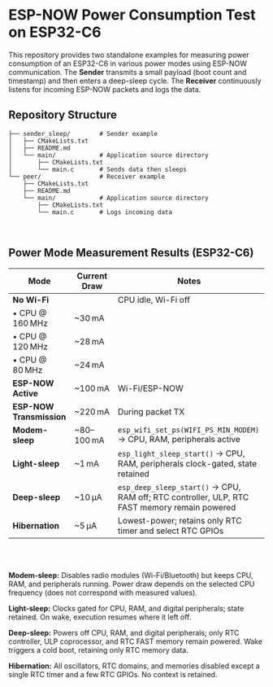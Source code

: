 # ESP-NOW Power Consumption Test on ESP32-C6

This repository provides two standalone examples for measuring power consumption of an ESP32-C6 in various power modes using ESP-NOW communication. The **Sender** transmits a small payload (boot count and timestamp) and then enters a deep-sleep cycle. The **Receiver** continuously listens for incoming ESP-NOW packets and logs the data.

## Repository Structure

```text
├── sender_sleep/        # Sender example
│   ├── CMakeLists.txt
│   ├── README.md
│   └── main/            # Application source directory
│       ├── CMakeLists.txt
│       └── main.c       # Sends data then sleeps
└── peer/                # Receiver example
    ├── CMakeLists.txt
    ├── README.md
    └── main/            # Application source directory
        ├── CMakeLists.txt
        └── main.c       # Logs incoming data
```
<br>

## Power Mode Measurement Results (ESP32-C6)


| Mode                     | Current Draw | Notes                                                                                        |
| ------------------------ | ------------ | -------------------------------------------------------------------------------------------- |
| **No Wi-Fi**             |              | CPU idle, Wi-Fi off                                                                          |
| • CPU @ 160 MHz          | \~30 mA      |                                                                                              |
| • CPU @ 120 MHz          | \~28 mA      |                                                                                              |
| • CPU @  80 MHz          | \~24 mA      |                                                                                              |
| **ESP-NOW Active**       | \~100 mA     | Wi-Fi/ESP-NOW                                                                                |
| **ESP-NOW Transmission** | \~220 mA     | During packet TX                                                                             |
| **Modem-sleep**          | \~80–100 mA  | `esp_wifi_set_ps(WIFI_PS_MIN_MODEM)` → CPU, RAM, peripherals active                          |
| **Light-sleep**          | \~1 mA       | `esp_light_sleep_start()` → CPU, RAM, peripherals clock-gated, state retained                |
| **Deep-sleep**           | \~10 µA      | `esp_deep_sleep_start()` → CPU, RAM off; RTC controller, ULP, RTC FAST memory remain powered |
| **Hibernation**          | \~5 µA       | Lowest-power; retains only RTC timer and select RTC GPIOs                                    |

<br>
<br>

 **Modem-sleep:** Disables radio modules (Wi-Fi/Bluetooth) but keeps CPU, RAM, and peripherals running. Power draw depends on the selected CPU frequency (does not correspond with measured values).

 **Light-sleep:** Clocks gated for CPU, RAM, and digital peripherals; state retained. On wake, execution resumes where it left off.

 **Deep-sleep:** Powers off CPU, RAM, and digital peripherals; only RTC controller, ULP coprocessor, and RTC FAST memory remain powered. Wake triggers a cold boot, retaining only RTC memory data.

 **Hibernation:** All oscillators, RTC domains, and memories disabled except a single RTC timer and a few RTC GPIOs. No context is retained.




